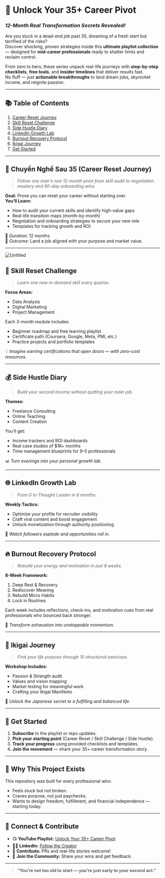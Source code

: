 # 🚀 Unlock Your 35+ Career Pivot  
### *12-Month Real Transformation Secrets Revealed!*

Are you stuck in a dead-end job past 35, dreaming of a fresh start but terrified of the risks?  
Discover shocking, proven strategies inside this **ultimate playlist collection** — designed for **mid-career professionals** ready to shatter limits and reclaim control.

From zero to hero, these series unpack real-life journeys with **step-by-step checklists**, **free tools**, and **insider timelines** that deliver results fast.  
No fluff — just **actionable breakthroughs** to land dream jobs, skyrocket income, and reignite passion.

---

## 📚 Table of Contents

1. [Career Reset Journey](#-chuyển-nghề-sau-35-career-reset-journey)
2. [Skill Reset Challenge](#-skill-reset-challenge)
3. [Side Hustle Diary](#-side-hustle-diary)
4. [LinkedIn Growth Lab](#-linkedin-growth-lab)
5. [Burnout Recovery Protocol](#-burnout-recovery-protocol)
6. [Ikigai Journey](#-ikigai-journey)
7. [Get Started](https://www.youtube.com/playlist?list=PLF5pSHs3OVieBumBnMA4V65d-JwAmTxLA)

---

## 💼 Chuyển Nghề Sau 35 (Career Reset Journey)

> *Follow one man's raw 12-month pivot from skill audit to negotiation mastery and 90-day onboarding wins.*

**Goal:** Prove you can reset your career without starting over.  
**You’ll Learn:**
- How to audit your current skills and identify high-value gaps  
- Real-life transition maps (month-by-month)  
- Negotiation and onboarding strategies to secure your new role  
- Templates for tracking growth and ROI  

🧩 *Duration:* 12 months  
📘 *Outcome:* Land a job aligned with your purpose and market value.

---
![Untitled](https://github.com/user-attachments/assets/4f39908d-cb07-4f60-b34c-a80ff5d6259a)

## 🧠 Skill Reset Challenge

> *Learn one new in-demand skill every quarter.*

**Focus Areas:**
- Data Analysis  
- Digital Marketing  
- Project Management  

Each 3-month module includes:
- Beginner roadmap and free learning playlist  
- Certificate path (Coursera, Google, Meta, PMI, etc.)  
- Practice projects and portfolio templates  

💡 *Imagine earning certifications that open doors — with zero-cost resources.*

---

## 💰 Side Hustle Diary

> *Build your second income without quitting your main job.*

**Themes:**
- Freelance Consulting  
- Online Teaching  
- Content Creation  

You’ll get:
- Income trackers and ROI dashboards  
- Real case studies of $1K+ months  
- Time management blueprints for 9–5 professionals  

📊 *Turn evenings into your personal growth lab.*

---

## 🌐 LinkedIn Growth Lab

> *From 0 to Thought Leader in 6 months.*

**Weekly Tactics:**
- Optimize your profile for recruiter visibility  
- Craft viral content and boost engagement  
- Unlock monetization through authority positioning  

🎯 *Watch followers explode and opportunities roll in.*

---

## 🔥 Burnout Recovery Protocol

> *Rebuild your energy and motivation in just 8 weeks.*

**8-Week Framework:**
1. Deep Rest & Recovery  
2. Rediscover Meaning  
3. Rebuild Micro Habits  
4. Lock in Routines  

Each week includes reflections, check-ins, and motivation cues from real professionals who bounced back stronger.

🧘 *Transform exhaustion into unstoppable momentum.*

---

## 🌸 Ikigai Journey

> *Find your life purpose through 10 structured exercises.*

**Workshop Includes:**
- Passion & Strength audit  
- Values and vision mapping  
- Market testing for meaningful work  
- Crafting your Ikigai Manifesto  

🌿 *Unlock the Japanese secret to a fulfilling and balanced life.*

---

## 🚀 Get Started

1. **Subscribe** to the playlist or repo updates.  
2. **Pick your starting point** (Career Reset / Skill Challenge / Side Hustle).  
3. **Track your progress** using provided checklists and templates.  
4. **Join the movement** — share your 35+ career transformation story.

---

## 🧭 Why This Project Exists

This repository was built for every professional who:
- Feels stuck but not broken.  
- Craves purpose, not just paychecks.  
- Wants to design freedom, fulfillment, and financial independence — starting today.

---

## 💌 Connect & Contribute

- 📺 **YouTube Playlist:** [Unlock Your 35+ Career Pivot](#)
- 🧑‍💼 **LinkedIn:** [Follow the Creator](#)
- 🧩 **Contribute:** PRs and real-life stories welcome!
- 💬 **Join the Community:** Share your wins and get feedback.

---

> **“You’re not too old to start — you’re just early to your second act.”**

